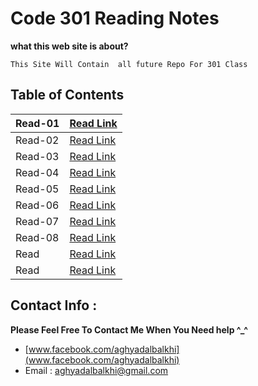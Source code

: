 
# Code 301 Reading Notes

**what this web site is about?**
```
This Site Will Contain  all future Repo For 301 Class

```


## Table of Contents

| Read-01       | [Read Link ](https://aghyadalbalkhi-asac.github.io/reading-notes-301/Read-01)  |
|-------------------------|----------------------------------------------------------------------------------------------------|
| Read-02       | [Read Link ](https://aghyadalbalkhi-asac.github.io/reading-notes-301/Read-02)  |
| Read-03       | [Read Link ](https://aghyadalbalkhi-asac.github.io/reading-notes-301/Read-03)  |
| Read-04       | [Read Link ](https://aghyadalbalkhi-asac.github.io/reading-notes-301/Read-04)  |
| Read-05       | [Read Link ](https://aghyadalbalkhi-asac.github.io/reading-notes-301/Read-05)  |
| Read-06       | [Read Link ](https://aghyadalbalkhi-asac.github.io/reading-notes-301/Read-06)  |
| Read-07       | [Read Link ](https://aghyadalbalkhi-asac.github.io/reading-notes-301/Read-07)  |
| Read-08       | [Read Link ](https://aghyadalbalkhi-asac.github.io/reading-notes-301/Read-08)  |
| Read       | [Read Link ](https://github.com/aghyadalbalkhi-ASAC/reading-notes-301)  |
| Read       | [Read Link ](https://github.com/aghyadalbalkhi-ASAC/reading-notes-301)  |


## Contact Info : 
**Please Feel Free To Contact Me When You Need help ^_^**
* [www.facebook.com/aghyadalbalkhi](www.facebook.com/aghyadalbalkhi)
* Email : aghyadalbalkhi@gmail.com
